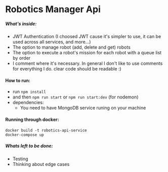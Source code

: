 # Robotics Manager Api

##### What's inside:
- JWT Authentication (I choosed JWT cause it's simpler to use, it can be used across all services, and more...)
- The option to manage robot (add, delete and get) robots
- The option to execute a robot's mission for each robot with a queue list by order
- I comment where it's necessary. In general I don't like to use comments for everything I do. 
clear code should be readable :) 

#### How to run:
- run ```npm install```
- and then ```npm run start``` or ```npm run start:dev``` (for nodemon)
- dependencies:
  - You need to have MongoDB service runing on your machine
  
#### Running through docker:
    docker build -t robotics-api-service
    docker-compose up
   
##### Whats left to be done:
- Testing
- Thinking about edge cases
